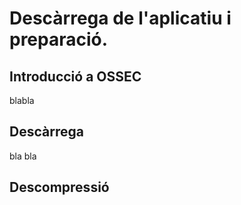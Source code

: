 # Descàrrega de l'aplicatiu i preparació.
## Introducció a OSSEC
blabla
## Descàrrega
bla bla
## Descompressió

